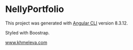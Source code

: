 # NellyPortfolio

This project was generated with [Angular CLI](https://github.com/angular/angular-cli) version 8.3.12.

Styled with Boostrap.

www.khmeleva.com

